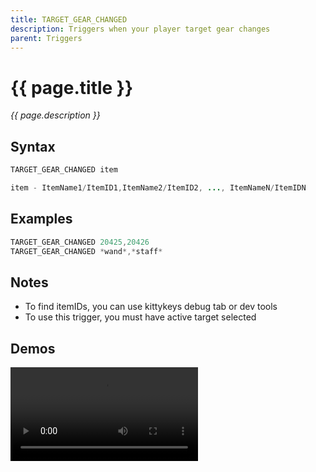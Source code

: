 ```yaml
---
title: TARGET_GEAR_CHANGED
description: Triggers when your player target gear changes
parent: Triggers
---
```


# {{ page.title }}

_{{ page.description }}_

## Syntax

```java
TARGET_GEAR_CHANGED item 

item - ItemName1/ItemID1,ItemName2/ItemID2, ..., ItemNameN/ItemIDN
```

## Examples

```java
TARGET_GEAR_CHANGED 20425,20426
TARGET_GEAR_CHANGED *wand*,*staff*
```

## Notes

- To find itemIDs, you can use kittykeys debug tab or dev tools
- To use this trigger, you must have active target selected

## Demos

![](https://i.imgur.com/946biD2.mp4)

